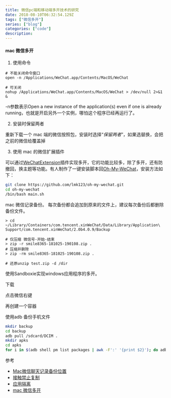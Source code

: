 ```yaml
---
title: 微信pc端和移动端多开技术的研究 
date: 2018-08-10T06:32:54.129Z
tags: ["微信多开"]
series: ["blog"]
categories: ["code"]
description:
---
```


#### mac 微信多开

1. 使用命令

```
# 不能关闭命令窗口
open -n /Applications/WeChat.app/Contents/MacOS/WeChat

# 可关闭
nohup /Applications/WeChat.app/Contents/MacOS/WeChat > /dev/null 2>&1 &
```
-n参数表示Open a new instance of the application(s) even if one is already running，也就是开启另外一个实例，哪怕这个程序已经再运行了。

2. 安装时保留两者

重新下载一个 mac 端的微信按照包，安装时选择“*保留两者*”，如果选替换，会把之前的微信给覆盖掉

3. 使用 mac 的微信扩展插件

可以通过[WeChatExtension](https://github.com/MustangYM/WeChatExtension-ForMac)插件实现多开，它的功能比较多，除了多开，还有防撤回，换主题等功能。有人制作了一键安装脚本回[Oh-My-WeChat](https://github.com/lmk123/oh-my-wechat)，安装方法如下：
```bash
git clone https://github.com/lmk123/oh-my-wechat.git
cd oh-my-wechat
/bin/bash main.sh
```

mac 微信记录备份。
每次备份都会追加到原来的文件上，建议每次备份后都删除备份文件。
```shell
> cd ~/Library/Containers/com.tencent.xinWeChat/Data/Library/Application\ Support/com.tencent.xinWeChat/2.0b4.0.9/Backup

# 仅压缩 微信号-开始-结束
> zip -r smile8365-181025-190108.zip . 
# 压缩并删除
> zip -rm smile8365-181025-190108.zip .

# 还原unzip test.zip -d /dir
```
使用Sandboxie实现windows应用程序的多开。

下载

点击微信右键

再创建一个容器

使用adb 备份手机文件

```bash
mkdir backup
cd backup
adb pull /sdcard/DCIM .
mkdir apks
cd apks
for i in $(adb shell pm list packages | awk -F':' '{print $2}'); do adb pull "$(adb shell pm path $i | awk -F':' '{print $2}')"; mv base.apk $i.apk 2&> /dev/null ;done
```

参考  
- [Mac微信聊天记录备份位置](https://www.zhihu.com/question/50022284/answer/123677875)
- [接触禁止复制](https://zhuanlan.zhihu.com/p/32155254)
- [应用隔离](https://www.zhihu.com/question/25395183/answer/79937376)
- [mac 微信多开](https://www.zhihu.com/question/60153484)
